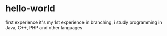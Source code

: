 # hello-world
first experience
it's my 1st experience in branching, i study programming in Java, C++, PHP and other languages
